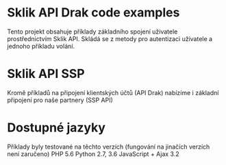 # Sklik API Drak code examples
Tento projekt obsahuje příklady základního spojení uživatele prostřednictvím Sklik API. 
Skládá se z metody pro autentizaci uživatele a jednoho příkladu volání. 

# Sklik API SSP
Kromě příkladů na připojení klientských účtů (API Drak) nabízíme i základní připojení pro naše partnery (SSP API)

# Dostupné jazyky
Příklady byly testované na těchto verzích (fungování na jinačích verzích není zaručeno)
PHP 5.6
Python 2.7, 3.6
JavaScript + Ajax 3.2
